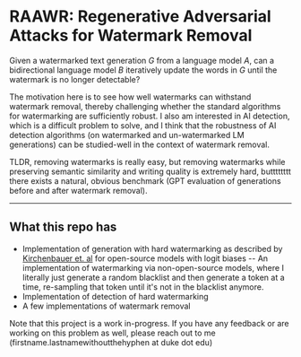 # RAAWR: Regenerative Adversarial Attacks for Watermark Removal

Given a watermarked text generation $G$ from a language model $A$, can a bidirectional
language model $B$ iteratively update the words in $G$ until the watermark is no longer detectable?

The motivation here is to see how well watermarks can withstand watermark removal, thereby challenging
whether the standard algorithms for watermarking are sufficiently robust. I also am interested in 
AI detection, which is a difficult problem to solve, and I think that the robustness of AI detection
algorithms (on watermarked and un-watermarked LM generations) can be studied-well in the context of
watermark removal. 

TLDR, removing watermarks is really easy, but removing watermarks while preserving semantic similarity and writing quality is extremely hard, butttttttt there exists a natural, obvious benchmark (GPT evaluation of generations before and after watermark removal).

---

## What this repo has

- Implementation of generation with hard watermarking as described by [Kirchenbauer et. al](https://proceedings.mlr.press/v202/kirchenbauer23a.html) for open-source models with logit biases
-- An implementation of watermarking via non-open-source models, where I literally just generate a random blacklist and then generate a token at a time, re-sampling that token until it's not in the blacklist anymore.
- Implementation of detection of hard watermarking
- A few implementations of watermark removal
  
Note that this project is a work in-progress. If you have any feedback or are working on this problem as well, please reach out to me (firstname.lastnamewithoutthehyphen at duke dot edu)

